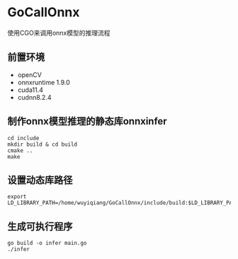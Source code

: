 # GoCallOnnx
使用CGO来调用onnx模型的推理流程

## 前置环境
- openCV
- onnxruntime 1.9.0
- cuda11.4
- cudnn8.2.4

## 制作onnx模型推理的静态库onnxinfer
```shell
cd include
mkdir build & cd build
cmake ..
make
```
## 设置动态库路径
```shell
export LD_LIBRARY_PATH=/home/wuyiqiang/GoCallOnnx/include/build:$LD_LIBRARY_PATH
```

## 生成可执行程序
```shell
go build -o infer main.go
./infer
```
